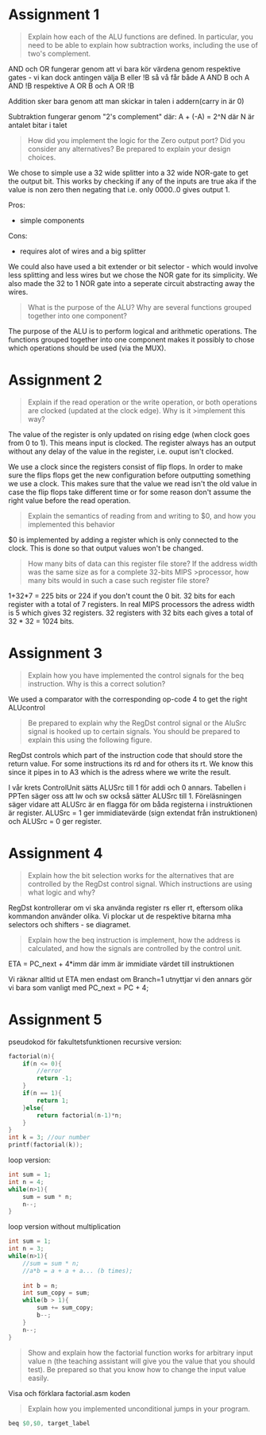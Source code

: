 # Assignment 1
>Explain how each of the ALU functions are defined. In particular, you need to be able to 
>explain how subtraction works, including the use of  two's complement.

AND och OR fungerar genom att vi bara kör värdena genom respektive gates - vi kan dock antingen välja
B eller !B så vå får både A AND B och A AND !B respektive A OR B och A OR !B

Addition sker bara genom att man skickar in talen i addern(carry in är 0)

Subtraktion fungerar genom "2's complement" där:
A + (-A) = 2^N
där N är antalet bitar i talet

>How did you implement the logic for the Zero output port? Did you consider any 
>alternatives? Be prepared to explain your design choices.

We chose to simple use a 32 wide splitter into a 32 wide NOR-gate to get the output bit. This works by checking if any of the inputs are true aka if the value is non zero then negating that i.e. only 0000..0 gives output 1. 

Pros:
- simple components

Cons:
- requires alot of wires and a big splitter

We could also have used a bit extender or bit selector - which would involve less splitting and less wires but we chose the NOR gate for its simplicity. We also made the 32 to 1 NOR gate into a seperate circuit abstracting away the wires.

>What is the purpose of the ALU? Why are several functions grouped together into one 
>component?

The purpose of the ALU is to perform logical and arithmetic operations. The functions grouped together into one component makes it possibly to chose which operations should be used (via the MUX).  



# Assignment 2

>Explain if the read operation or the write operation, or both operations are clocked (updated at the clock edge). Why is it >implement this way?

The value of the register is only updated on rising edge (when clock goes from 0 to 1). This means input is clocked. The register always has an output without any delay of the value in the register, i.e. ouput isn't clocked. 

We use a clock since the registers consist of flip flops. In order to make sure the flips flops get the new configuration before outputting something we use a clock. This makes sure that the value we read isn't the old value in case the flip flops take different time or for some reason don't assume the right value before the read operation.

>Explain the semantics of reading from and writing to $0, and how you implemented this behavior
 
 $0 is implemented by adding a register which is only connected to the clock. This is done so that output values won't be changed. 

>How many bits of data can this register file store? If the address width was the same size as for a complete 32-bits MIPS >processor, how many bits would in such a case such register file store?

1+32*7 = 225 bits or 224 if you don't count the 0 bit. 32 bits for each register with a total of 7 registers. In real MIPS processors the adress width is 5 which gives 32 registers. 32 registers with 32 bits each gives a total of 32 * 32 = 1024 bits.


# Assignment 3

>Explain how you have implemented the control signals for the beq instruction. Why is this a correct solution?

We used a comparator with the corresponding op-code 4 to get the right ALUcontrol 

>Be prepared to explain why the RegDst control signal or the AluSrc signal is hooked up to certain signals. You should be prepared to explain this using the following figure.

RegDst controls which part of the instruction code that should store the return value. For some instructions its rd and for others its rt. We know this since it pipes in to A3 which is the adress where we write the result.

I vår krets ControlUnit sätts ALUSrc till 1 för addi och 0 annars. Tabellen i PPTen säger oss att lw och sw också sätter ALUSrc till 1. Föreläsningen säger vidare att ALUSrc är en flagga för om båda registerna i instruktionen är register. ALUSrc = 1 ger immidiatevärde (sign extendat från instruktionen) och ALUSrc = 0 ger register.

# Assignment 4

>Explain how the bit selection works for the alternatives that are controlled by the RegDst control signal. Which instructions are using what logic and why?

RegDst kontrollerar om vi ska använda register rs eller rt, eftersom olika kommandon använder olika. Vi plockar ut de respektive bitarna mha selectors och shifters - se diagramet.

>Explain how the beq instruction is implement, how the address is calculated, and how the signals are controlled by the control unit.

ETA = PC_next + 4*imm där imm är immidiate värdet till instruktionen

Vi räknar alltid ut ETA men endast om Branch=1 utnyttjar vi den annars gör vi bara som vanligt med PC_next = PC + 4;

# Assignment 5
pseudokod för fakultetsfunktionen
recursive version:
```c
factorial(n){
    if(n <= 0){
        //error
        return -1;
    }
    if(n == 1){
        return 1;
    }else{
        return factorial(n-1)*n;
    }
}
int k = 3; //our number
printf(factorial(k));
```
loop version:
```c
int sum = 1;
int n = 4;
while(n>1){
    sum = sum * n;
    n--;
}
```
loop version without multiplication
```c
int sum = 1;
int n = 3;
while(n>1){
    //sum = sum * n;
    //a*b = a + a + a... (b times);
    
    int b = n;
    int sum_copy = sum;
    while(b > 1){
        sum += sum_copy;
        b--;
    }
    n--;
}
```

>Show and explain how the factorial function works for arbitrary input value n (the teaching assistant will give you the value that you should test). Be prepared so that you know how to change the input value easily.

Visa och förklara factorial.asm koden 

>Explain how you implemented unconditional jumps in your program.
```s
beq $0,$0, target_label
```